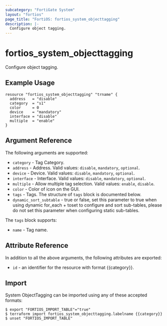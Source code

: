 ```yaml
---
subcategory: "FortiGate System"
layout: "fortios"
page_title: "FortiOS: fortios_system_objecttagging"
description: |-
  Configure object tagging.
---
```


# fortios_system_objecttagging
Configure object tagging.

## Example Usage

```hcl
resource "fortios_system_objecttagging" "trname" {
  address   = "disable"
  category  = "s1"
  color     = 0
  device    = "mandatory"
  interface = "disable"
  multiple  = "enable"
}
```

## Argument Reference

The following arguments are supported:

* `category` - Tag Category.
* `address` - Address. Valid values: `disable`, `mandatory`, `optional`.
* `device` - Device. Valid values: `disable`, `mandatory`, `optional`.
* `interface` - Interface. Valid values: `disable`, `mandatory`, `optional`.
* `multiple` - Allow multiple tag selection. Valid values: `enable`, `disable`.
* `color` - Color of icon on the GUI.
* `tags` - Tags. The structure of `tags` block is documented below.
* `dynamic_sort_subtable` - true or false, set this parameter to true when using dynamic for_each + toset to configure and sort sub-tables, please do not set this parameter when configuring static sub-tables.

The `tags` block supports:

* `name` - Tag name.


## Attribute Reference

In addition to all the above arguments, the following attributes are exported:
* `id` - an identifier for the resource with format {{category}}.

## Import

System ObjectTagging can be imported using any of these accepted formats:
```
$ export "FORTIOS_IMPORT_TABLE"="true"
$ terraform import fortios_system_objecttagging.labelname {{category}}
$ unset "FORTIOS_IMPORT_TABLE"
```
